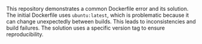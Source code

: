 This repository demonstrates a common Dockerfile error and its solution. The initial Dockerfile uses `ubuntu:latest`, which is problematic because it can change unexpectedly between builds. This leads to inconsistencies and build failures. The solution uses a specific version tag to ensure reproducibility.